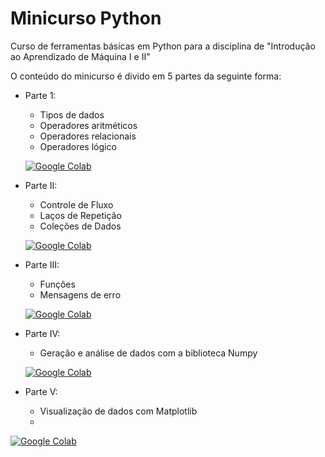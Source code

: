 # Minicurso Python

Curso de ferramentas básicas em Python para a disciplina de "Introdução ao Aprendizado de Máquina I e II"

O conteúdo do minicurso é divido em 5 partes da seguinte forma:
* Parte 1: 
  - Tipos de dados
  - Operadores aritméticos
  - Operadores relacionais
  - Operadores lógico
  
  [![Google Colab](https://badgen.net/badge/Launch/on%20Google%20Colab/blue?icon=terminal)](https://colab.research.google.com/github/BrunaSR/MinicursoPython/blob/main/Notebooks/Aula/ParteI_Aula.ipynb)
  
* Parte II:
  - Controle de Fluxo
  - Laços de Repetição
  - Coleções de Dados

  [![Google Colab](https://badgen.net/badge/Launch/on%20Google%20Colab/blue?icon=terminal)](https://colab.research.google.com/github/BrunaSR/MinicursoPython/blob/main/Notebooks/Aula/ParteII_Aula.ipynb)
  
* Parte III:
  - Funções 
  - Mensagens de erro

  [![Google Colab](https://badgen.net/badge/Launch/on%20Google%20Colab/blue?icon=terminal)](https://colab.research.google.com/github/BrunaSR/MinicursoPython/blob/main/Notebooks/Aula/ParteIII_Aula.ipynb)

* Parte IV:
  - Geração e análise de dados com a biblioteca Numpy

  [![Google Colab](https://badgen.net/badge/Launch/on%20Google%20Colab/blue?icon=terminal)](https://colab.research.google.com/github/BrunaSR/MinicursoPython/blob/main/Notebooks/Aula/ParteIV_Aula.ipynb)

* Parte V:
  - Visualização de dados com Matplotlib
  - 
[![Google Colab](https://badgen.net/badge/Launch/on%20Google%20Colab/blue?icon=terminal)](https://colab.research.google.com/github/BrunaSR/MinicursoPython/blob/main/Notebooks/Aula/ParteV_Aula.ipynb)

